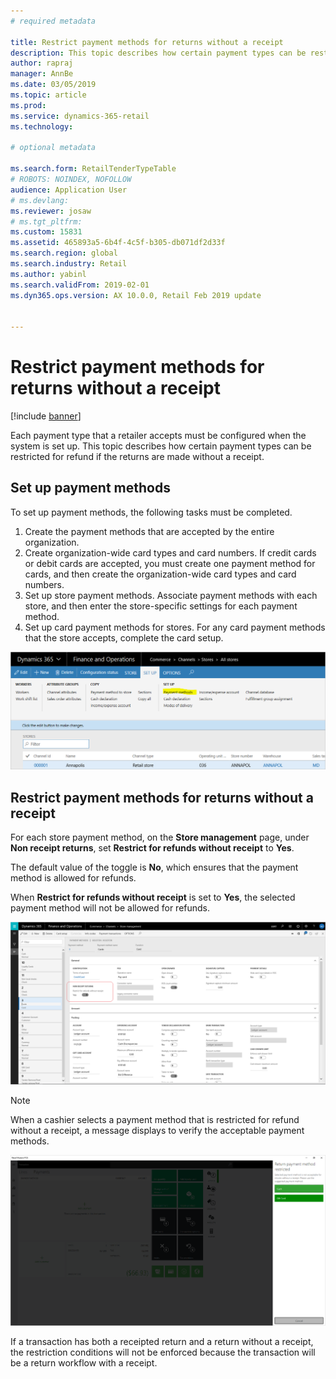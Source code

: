```yaml
---
# required metadata

title: Restrict payment methods for returns without a receipt
description: This topic describes how certain payment types can be restricted for refund if the returns are made without a receipt.
author: rapraj
manager: AnnBe
ms.date: 03/05/2019
ms.topic: article
ms.prod: 
ms.service: dynamics-365-retail
ms.technology: 

# optional metadata

ms.search.form: RetailTenderTypeTable
# ROBOTS: NOINDEX, NOFOLLOW
audience: Application User
# ms.devlang: 
ms.reviewer: josaw
# ms.tgt_pltfrm: 
ms.custom: 15831
ms.assetid: 465893a5-6b4f-4c5f-b305-db071df2d33f
ms.search.region: global
ms.search.industry: Retail
ms.author: yabinl
ms.search.validFrom: 2019-02-01
ms.dyn365.ops.version: AX 10.0.0, Retail Feb 2019 update


---
```


# Restrict payment methods for returns without a receipt


[!include [banner](includes/banner.md)]

Each payment type that a retailer accepts must be configured when the system is set up. This topic describes how certain payment types can be restricted for refund if the returns are made without a receipt.

## Set up payment methods

To set up payment methods, the following tasks must be completed.
1. Create the payment methods that are accepted by the entire organization.
2. Create organization-wide card types and card numbers. If credit cards or debit cards are accepted, you must create one payment method for cards, and then create the organization-wide card types and card numbers.
3. Set up store payment methods. Associate payment methods with each store, and then enter the store-specific settings for each payment method.
4. Set up card payment methods for stores. For any card payment methods that the store accepts, complete the card setup.

![Store Setup](media/NoReceiptReturns1.png "Retail Store Setup") 


## Restrict payment methods for returns without a receipt

For each store payment method, on the **Store management** page, under **Non receipt returns**, set **Restrict for refunds without receipt** to **Yes**. 

The default value of the toggle is **No**, which ensures that the payment method is allowed for refunds. 

When **Restrict for refunds without receipt** is set to **Yes**, the selected payment method will not be allowed for refunds. 

![Store payment method](media/NoReceiptReturns3.png "Retail Store Payment Method") 

> [!NOTE]
> When a cashier selects a payment method that is restricted for refund without a receipt, a message displays to verify the acceptable payment methods.

![Acceptable payment methods](media/NoReceiptReturns4.png "Acceptable payment methods") 

If a transaction has both a receipted return and a return without a receipt, the restriction conditions will not be enforced because the transaction will be a return workflow with a receipt. 

